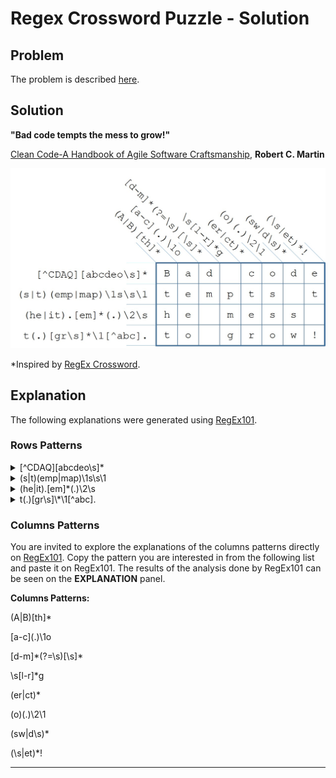# Regex Crossword Puzzle - Solution

## Problem

The problem is described [here][5].

## Solution

**"Bad code tempts the mess to grow!"** 

[Clean Code-A Handbook of Agile Software Craftsmanship][1], **Robert C. Martin**

![Solution Image][2]

\*Inspired by [RegEx Crossword][3].

## Explanation

The following explanations were generated using [RegEx101][4].

### Rows Patterns

<details>
  <summary>[^CDAQ][abcdeo\s]*</summary>
  <ul>
    <details>
        <summary>Match a single character not present in the list [^CDAQ]</summary>
        <ul style="list-style: none;">
            <li>CDAQ matches a single character in the list CDAQ (case sensitive)</li>
        </ul>
    </details>
    <details>
        <summary>Match a single character present in the list below [abcdeo\s]\*</summary>
        <ul style="list-style: none;">
            <li>\* Quantifier — Matches between zero and unlimited times, as many times as possible, giving back as needed (greedy)</li>
            <li>abcdeo matches a single character in the list abcdeo (case sensitive)</li>
            <li>\s matches any whitespace character</li>
        </ul>
    </details>
  </ul>
</details>

<details>
    <summary>(s|t)(emp|map)\1s\s\1</summary>
    <ul style="list-style: none;">
        <details>
            <summary>1st Capturing Group (s|t)</summary>
            <ul style="list-style: none;">
                <details>
                    <summary>1st Alternative s</summary>
                    <ul style="list-style: none;">
                        <li>s matches the character s literally (case sensitive)</li>
                    </ul>
                </details>
                <details>
                    <summary>2nd Alternative t</summary>
                    <ul style="list-style: none;">
                        <li>t matches the character t literally (case sensitive)</li>
                    </ul>
                </details>
            </ul>
        </details>
        <details>
            <summary>2nd Capturing Group (emp|map)</summary>
            <ul style="list-style: none;">
                <details>
                    <summary>1st Alternative emp</summary>
                    <ul style="list-style: none;">
                        <li>emp matches the characters emp literally (case sensitive)</li>
                    </ul>
                </details>
                <details>
                    <summary>2nd Alternative map</summary>
                    <ul style="list-style: none;">
                        <li>map matches the characters map literally (case sensitive)</li>
                    </ul>
                </details>
            </ul>
        </details>
        <li>\1 matches the same text as most recently matched by the 1st capturing group</li>
        <li>s matches the character s literally (case sensitive)</li>
        <li>\s matches any whitespace character</li>
        <li>\1 matches the same text as most recently matched by the 1st capturing group</li>
    </ul>
</details>

<details>
    <summary>(he|it).[em]*(.)\2\s</summary>
    <ul style="list-style: none;">
        <details>
            <summary>1st Capturing Group (he|it)</summary>
            <ul style="list-style: none;">
                <details>
                    <summary>1st Alternative he</summary>
                    <ul style="list-style: none;">
                        <li>he matches the characters he literally (case sensitive)</li>
                    </ul>
                </details>
                <details>
                    <summary>2nd Alternative it</summary>
                    <ul style="list-style: none;">
                        <li>it matches the characters it literally (case sensitive)</li>
                    </ul>
                </details>
            </ul>
        </details>
        <li>. matches any character (except for line terminators)</li>
        <details>
            <summary>Match a single character present in the list [em]\*</summary>
                <ul style="list-style: none;">
                    <li>\* Quantifier — Matches between zero and unlimited times, as many times as possible, giving back as needed (greedy)</li>
                    <li>em matches a single character in the list em (case sensitive)</li>
                </ul>
        </details>
        <details>
            <summary>2nd Capturing Group (.)</summary>
                <ul style="list-style: none;">
                    <li>. matches any character (except for line terminators)</li>
                </ul>
        </details>
        <li>\2 matches the same text as most recently matched by the 2nd capturing group</li>
        <li>\s matches any whitespace character</li>
    </ul>
</details>

<details>
    <summary>t(.)[gr\s]\*\1[^abc].</summary>
    <ul style="list-style: none;">
        <li>t matches the character t literally (case sensitive)</li>
        <details>
            <summary>1st Capturing Group (.)</summary>
            <ul style="list-style: none;">
                <li>. matches any character (except for line terminators)</li>
            </ul>
        </details>
        <details>
            <summary>Match a single character present in the list [gr\s]\*</summary>
            <ul style="list-style: none;">
                <li>\* Quantifier — Matches between zero and unlimited times, as many times as possible, giving back as needed (greedy)</li>
                <li>gr matches a single character in the list gr (case sensitive)</li>
                <li>\s matches any whitespace character</li>
            </ul>
        </details>
        <li>\1 matches the same text as most recently matched by the 1st capturing group</li>
        <details>
            <summary>Match a single character not present in the list [^abc]</summary>
            <ul style="list-style: none;">
                <li>abc matches a single character in the list abc (case sensitive)</li>
            </ul>
        </details>
        <li>. matches any character (except for line terminators)</li>
    </ul>
</details>

### Columns Patterns

You are invited to explore the explanations of the columns patterns directly on [RegEx101][4]. Copy the pattern you are interested in from the following list and paste it on RegEx101. The results of the analysis done by RegEx101 can be seen on the **EXPLANATION** panel.

**Columns Patterns:**

(A|B)[th]\*

\[a-c](.)\1o

[d-m]\*(?=\s)[\s]\*

\s[l-r]\*g

(er|ct)\*

(o)(.)\2\1

(sw|d\s)\*

(\s|et)\*!

---

[1]: https://www.amazon.com/Clean-Code-Handbook-Software-Craftsmanship/dp/0132350882
[2]: ./images/RegEx%20Crossword%20Puzzle%20-%20Solution.jpg
[3]: https://regexcrossword.com/
[4]: https://regex101.com/
[5]: ./RegEx%20Crossword%20Puzzle%20-%20Problem%20with%20Example.md